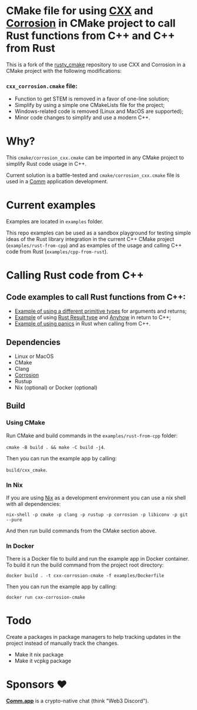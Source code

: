 # CMake file for using [CXX](https://cxx.rs/) and [Corrosion](https://github.com/corrosion-rs/corrosion) in CMake project to call Rust functions from C++ and C++ from Rust

This is a fork of the [rusty_cmake](https://github.com/trondhe/rusty_cmake) repository to use CXX and Corrosion in a CMake project with the following modifications:

### `cxx_corrosion.cmake` file:
 - Function to get STEM is removed in a favor of one-line solution;
 - Simplify by using a simple one CMakeLists file for the project;
 - Windows-related code is removed (Linux and MacOS are supported);
 - Minor code changes to simplify and use a modern C++.

# Why?

This `cmake/corrosion_cxx.cmake` can be imported in any CMake project to simplify Rust code usage in C++.

Current solution is a battle-tested and `cmake/corrosion_cxx.cmake` file is used in a [Comm](https://comm.app) application development.

# Current examples

Examples are located in `examples` folder.

This repo examples can be used as a sandbox playground for testing simple ideas of the Rust library integration in the current C++ CMake project (`examples/rust-from-cpp`) and as examples of the usage and calling C++ code from Rust (`examples/cpp-from-rust`).

# Calling Rust code from C++
## Code examples to call Rust functions from C++:
- [Example of using a different primitive types](https://github.com/geekbrother/cxx-corrosion-cmake/blob/fe14ac52173737163e3ba427557187b9e4ba5d33/examples/src/main.cpp#L8) for arguments and returns;
- [Example](https://github.com/geekbrother/cxx-corrosion-cmake/blob/fe14ac52173737163e3ba427557187b9e4ba5d33/examples/src/main.cpp#L21) of using [Rust Result type](https://cxx.rs/binding/result.html#returning-result-from-rust-to-c) and [Anyhow](https://docs.rs/anyhow/latest/anyhow/) in return to C++;
- [Example of using panics](https://github.com/geekbrother/cxx-corrosion-cmake/blob/fe14ac52173737163e3ba427557187b9e4ba5d33/examples/src/main.cpp#L33) in Rust when calling from C++.

## Dependencies
  - Linux or MacOS
  - CMake
  - Clang
  - [Corrosion](https://github.com/corrosion-rs/corrosion#installation)
  - Rustup
  - Nix (optional) or Docker (optional)

## Build

### Using CMake

Run CMake and build commands in the `examples/rust-from-cpp` folder: 

`cmake -B build . && make -C build -j4`.

Then you can run the example app by calling:

`build/cxx_cmake`.

### In Nix

If you are using [Nix](https://nixos.org/download.html) as a development environment you can use a nix shell with all dependencies:

```
nix-shell -p cmake -p clang -p rustup -p corrosion -p libiconv -p git --pure
```

And then run build commands from the CMake section above.

### In Docker

There is a Docker file to build and run the example app in Docker container.
To build it run the build command from the project root directory:

```
docker build . -t cxx-corrosion-cmake -f examples/Dockerfile
```

Then you can run the example app by calling:

```
docker run cxx-corrosion-cmake
```

# Todo

Create a packages in package managers to help tracking updates in the project instead of manually track the changes.

 - Make it nix package
 - Make it vcpkg package

# Sponsors ❤️

[**Comm.app**](https://comm.app) is a crypto-native chat (think "Web3 Discord").
